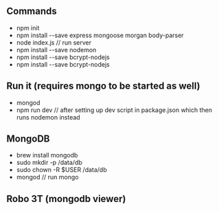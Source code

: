 ## Commands
* npm init
* npm install --save express mongoose morgan body-parser
* node index.js // run server
* npm install --save nodemon
* npm install --save bcrypt-nodejs
* npm install --save bcrypt-nodejs

## Run it (requires mongo to be started as well)
* mongod
* npm run dev // after setting up dev script in package.json which then runs nodemon instead

## MongoDB
* brew install mongodb
* sudo mkdir -p /data/db
* sudo chown -R $USER /data/db
* mongod // run mongo

## Robo 3T (mongodb viewer)